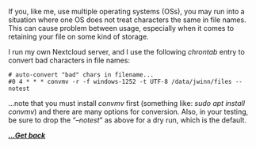 If you, like me, use multiple operating systems (OSs), you may run into a situation where one OS does not treat characters the same in file names. This can cause problem between usage, especially when it comes to retaining your file on some kind of storage.

I run my own Nextcloud server, and I use the following _chrontab_ entry to convert bad characters in file names:

<pre class="wp-block-code"><code># auto-convert "bad" chars in filename...
#0 4 * * * convmv -r -f windows-1252 -t UTF-8 /data/jwinn/files --notest</code></pre>

&#8230;note that you must install _convmv_ first (something like: _sudo apt install convmv_) and there are many options for conversion. Also, in your testing, be sure to drop the &#8220;_&#8211;notest_&#8221; as above for a dry run, which is the default.

[***...Get back***](../it-the-hard-way.html)
